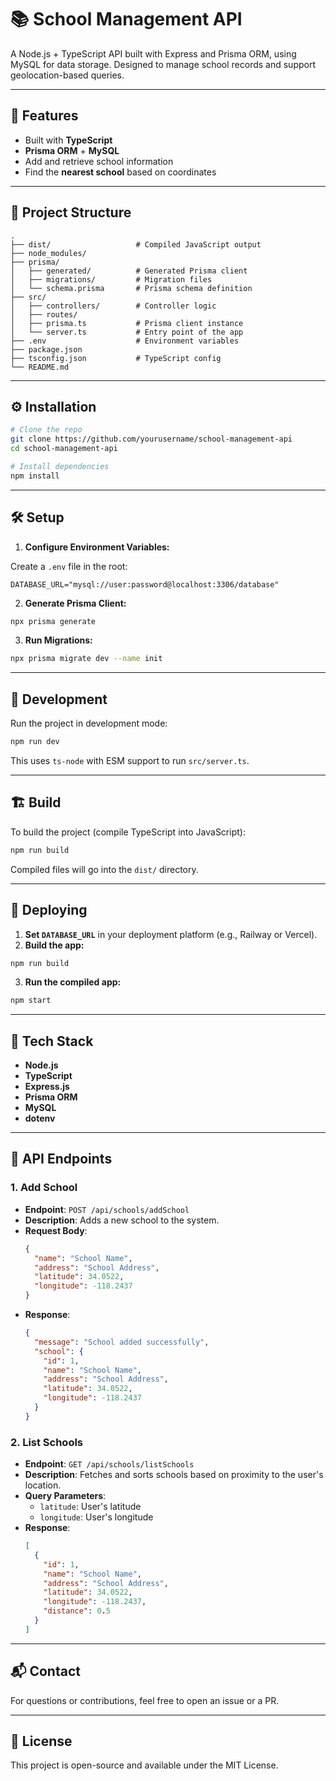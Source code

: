 # 📚 School Management API

A Node.js + TypeScript API built with Express and Prisma ORM, using MySQL for data storage. Designed to manage school records and support geolocation-based queries.

---

## 🚀 Features

- Built with **TypeScript**
- **Prisma ORM** + **MySQL**
- Add and retrieve school information
- Find the **nearest school** based on coordinates

---

## 📁 Project Structure
```
.
├── dist/                   # Compiled JavaScript output
├── node_modules/
├── prisma/
│   ├── generated/          # Generated Prisma client
│   ├── migrations/         # Migration files
│   └── schema.prisma       # Prisma schema definition
├── src/
│   ├── controllers/        # Controller logic
│   ├── routes/
│   ├── prisma.ts           # Prisma client instance
│   └── server.ts           # Entry point of the app
├── .env                    # Environment variables
├── package.json
├── tsconfig.json           # TypeScript config
└── README.md
```

---

## ⚙️ Installation

```bash
# Clone the repo
git clone https://github.com/yourusername/school-management-api
cd school-management-api

# Install dependencies
npm install
```

---

## 🛠️ Setup

1. **Configure Environment Variables:**

Create a `.env` file in the root:

```env
DATABASE_URL="mysql://user:password@localhost:3306/database"
```

2. **Generate Prisma Client:**

```bash
npx prisma generate
```

3. **Run Migrations:**

```bash
npx prisma migrate dev --name init
```

---

## 🧪 Development

Run the project in development mode:

```bash
npm run dev
```

This uses `ts-node` with ESM support to run `src/server.ts`.

---

## 🏗️ Build

To build the project (compile TypeScript into JavaScript):

```bash
npm run build
```

Compiled files will go into the `dist/` directory.

---

## 🚀 Deploying

1. **Set `DATABASE_URL`** in your deployment platform (e.g., Railway or Vercel).
2. **Build the app:**

```bash
npm run build
```

3. **Run the compiled app:**

```bash
npm start
```

---

## 🧩 Tech Stack

- **Node.js**
- **TypeScript**
- **Express.js**
- **Prisma ORM**
- **MySQL**
- **dotenv**

---

## 📝 API Endpoints

### 1. Add School

- **Endpoint**: `POST /api/schools/addSchool`
- **Description**: Adds a new school to the system.
- **Request Body**:
  ```json
  {
    "name": "School Name",
    "address": "School Address",
    "latitude": 34.0522,
    "longitude": -118.2437
  }
  ```
- **Response**:
  ```json
  {
    "message": "School added successfully",
    "school": {
      "id": 1,
      "name": "School Name",
      "address": "School Address",
      "latitude": 34.0522,
      "longitude": -118.2437
    }
  }
  ```

### 2. List Schools

- **Endpoint**: `GET /api/schools/listSchools`
- **Description**: Fetches and sorts schools based on proximity to the user's location.
- **Query Parameters**:
  - `latitude`: User's latitude
  - `longitude`: User's longitude
- **Response**:
  ```json
  [
    {
      "id": 1,
      "name": "School Name",
      "address": "School Address",
      "latitude": 34.0522,
      "longitude": -118.2437,
      "distance": 0.5
    }
  ]
  ```

---

## 📬 Contact

For questions or contributions, feel free to open an issue or a PR.

---

## 📝 License

This project is open-source and available under the MIT License.
